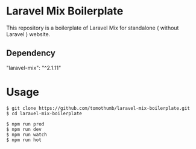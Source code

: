 # Laravel Mix Boilerplate

This repository is a boilerplate of Laravel Mix for standalone ( without Laravel ) website.


## Dependency
"laravel-mix": "^2.1.11"

# Usage
```
$ git clone https://github.com/tomothumb/laravel-mix-boilerplate.git
$ cd laravel-mix-boilerplate

$ npm run prod
$ npm run dev
$ npm run watch
$ npm run hot

```